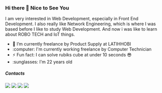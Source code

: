 ### Hi there 👋 Nice to See You

<!--
**yogihendrawan79/yogihendrawan79** is a ✨ _special_ ✨ repository because its `README.md` (this file) appears on your GitHub profile.

Here are some ideas to get you started:

- 🔭 I’m currently working on ...
- 🌱 I’m currently learning ...
- 👯 I’m looking to collaborate on ...
- 🤔 I’m looking for help with ...
- 💬 Ask me about ...
- 📫 How to reach me: ...
- 😄 Pronouns: ...
- ⚡ Fun fact: ...
-->

<div>
  <p>I am very interested in Web Development, especially in Front End Development. I also really like Network Engineering, which is where I was based before I like to study Web Development. And now i was like to learn about ROBO TECH and IoT things.</p>
  <ul>
      <li>🌱 I’m currently freelance by Product Supply at LATIHHOBI</li>
      <li>:computer: I'm currently working freelance by Computer Technician</li>
      <li>⚡ Fun fact: I can solve rubiks cube at under 10 seconds 😎</li>
      <li>:sunglasses: I'm 22 years old</li>
  </ul>
</div>
<div>
  <h5>Contacts</h5>
  <a href="https://www.facebook.com/yogi.dubois" alt=""><img src="https://img.shields.io/badge/-Yogi Hendrawan-1877F2?style=flat-square&logo=facebook&logoColor=white"/></a>
  <a href="https://www.instagram.com/yogihendrawan_/" alt=""><img src="https://img.shields.io/badge/-@yogihendrawan_-E4405F?style=flat-square&logo=instagram&logoColor=white"/></a>
  <a href="https://www.linkedin.com/in/yogi-hendrawan-2a9282198/" alt=""><img src="https://img.shields.io/badge/-Yogi Hendrawan-0077B5?style=flat-square&logo=linkedin&logoColor=white"/></a>
  <a href="mailto:hendrawanyogi79@gmail.com" alt=""><img src="https://img.shields.io/badge/-hendrawanyogi79@gmail.com-D14836?style=flat-square&logo=Gmail&logoColor=white"/></a>
</div>
